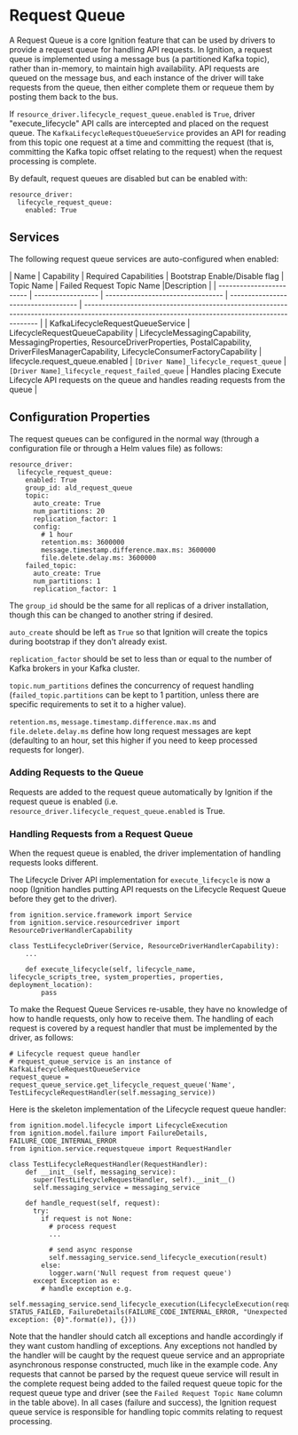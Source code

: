 # Request Queue

A Request Queue is a core Ignition feature that can be used by drivers to provide a request queue for handling API requests. In Ignition, a request queue is implemented using a message bus (a partitioned Kafka topic), rather than in-memory, to maintain high availability. API requests are queued on the message bus, and each instance of the driver will take requests from the queue, then either complete them or requeue them by posting them back to the bus.

If `resource_driver.lifecycle_request_queue.enabled` is `True`, driver "execute_lifecycle" API calls are intercepted and placed on the request queue. The `KafkaLifecycleRequestQueueService` provides an API for reading from this topic one request at a time and committing the request (that is, committing the Kafka topic offset relating to the request) when the request processing is complete.

By default, request queues are disabled but can be enabled with:

```
resource_driver:
  lifecycle_request_queue:
    enabled: True
```

## Services

The following request queue services are auto-configured when enabled:

| Name                     | Capability         | Required Capabilities             | Bootstrap Enable/Disable flag       | Topic Name   | Failed Request Topic Name |Description                                                                                                                                     |
| ------------------------ | ------------------ | --------------------------------- | ----------------------------------- | ----------------------------------------------------------------------------------------------------------------------------------------------- |
| KafkaLifecycleRequestQueueService | LifecycleRequestQueueCapability | LifecycleMessagingCapability, MessagingProperties, ResourceDriverProperties, PostalCapability, DriverFilesManagerCapability, LifecycleConsumerFactoryCapability | lifecycle.request_queue.enabled | `[Driver Name]_lifecycle_request_queue` | `[Driver Name]_lifecycle_request_failed_queue` | Handles placing Execute Lifecycle API requests on the queue and handles reading requests from the queue |

## Configuration Properties

The request queues can be configured in the normal way (through a configuration file or through a Helm values file) as follows:

```
resource_driver:
  lifecycle_request_queue:
    enabled: True
    group_id: ald_request_queue
    topic:
      auto_create: True
      num_partitions: 20
      replication_factor: 1
      config:
        # 1 hour
        retention.ms: 3600000
        message.timestamp.difference.max.ms: 3600000
        file.delete.delay.ms: 3600000
    failed_topic:
      auto_create: True
      num_partitions: 1
      replication_factor: 1
```

The `group_id` should be the same for all replicas of a driver installation, though this can be changed to another string if desired. 

`auto_create` should be left as `True` so that Ignition will create the topics during bootstrap if they don't already exist. 

`replication_factor` should be set to less than or equal to the number of Kafka brokers in your Kafka cluster. 

`topic.num_partitions` defines the concurrency of request handling (`failed_topic.partitions` can be kept to 1 partition, unless there are specific requirements to set it to a higher value). 

`retention.ms`, `message.timestamp.difference.max.ms` and `file.delete.delay.ms` define how long request messages are kept (defaulting to an hour, set this higher if you need to keep processed requests for longer).

### Adding Requests to the Queue

Requests are added to the request queue automatically by Ignition if the request queue is enabled (i.e. `resource_driver.lifecycle_request_queue.enabled` is True.

### Handling Requests from a Request Queue

When the request queue is enabled, the driver implementation of handling requests looks different.

The Lifecycle Driver API implementation for `execute_lifecycle` is now a noop (Ignition handles putting API requests on the Lifecycle Request Queue before they get to the driver).

```
from ignition.service.framework import Service
from ignition.service.resourcedriver import ResourceDriverHandlerCapability

class TestLifecycleDriver(Service, ResourceDriverHandlerCapability):
    ...

    def execute_lifecycle(self, lifecycle_name, lifecycle_scripts_tree, system_properties, properties, deployment_location):
        pass
```

To make the Request Queue Services re-usable, they have no knowledge of how to handle requests, only how to receive them. The handling of each request is covered by a request handler that must be implemented by the driver, as follows:

```
# Lifecycle request queue handler
# request_queue_service is an instance of KafkaLifecycleRequestQueueService
request_queue = request_queue_service.get_lifecycle_request_queue('Name', TestLifecycleRequestHandler(self.messaging_service))
```

Here is the skeleton implementation of the Lifecycle request queue handler:

```
from ignition.model.lifecycle import LifecycleExecution
from ignition.model.failure import FailureDetails, FAILURE_CODE_INTERNAL_ERROR
from ignition.service.requestqueue import RequestHandler

class TestLifecycleRequestHandler(RequestHandler):
    def __init__(self, messaging_service):
      super(TestLifecycleRequestHandler, self).__init__()
      self.messaging_service = messaging_service

    def handle_request(self, request):
      try:
        if request is not None:
          # process request
          ...

          # send async response
          self.messaging_service.send_lifecycle_execution(result)
        else:
          logger.warn('Null request from request queue')
      except Exception as e:
        # handle exception e.g.
        self.messaging_service.send_lifecycle_execution(LifecycleExecution(request['request_id'], STATUS_FAILED, FailureDetails(FAILURE_CODE_INTERNAL_ERROR, "Unexpected exception: {0}".format(e)), {}))
```

Note that the handler should catch all exceptions and handle accordingly if they want custom handling of exceptions. Any exceptions not handled by the handler will be caught by the request queue service and an appropriate asynchronous response constructed, much like in the example code. Any requests that cannot be parsed by the request queue service will result in the complete request being added to the failed request queue topic for the request queue type and driver (see the `Failed Request Topic Name` column in the table above). In all cases (failure and success), the Ignition request queue service is responsible for handling topic commits relating to request processing.

